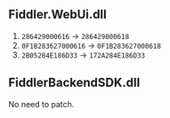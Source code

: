 ## Fiddler.WebUi.dll

1. `286429000616` -> `286429000618`
2. `0F1B283627000616` -> `0F1B283627000618`
3. `2B05284E186D33` -> `172A284E186D33`

## FiddlerBackendSDK.dll

No need to patch.